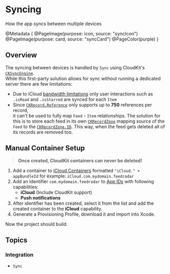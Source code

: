 # Syncing

How the app syncs between multiple devices

@Metadata {
	@PageImage(purpose: icon, source: "syncIcon")
	@PageImage(purpose: card, source: "syncCard")
	@PageColor(purple)
}

## Overview

The syncing between devices is handled by ``Sync`` using CloudKit's [`CKSyncEngine`](https://developer.apple.com/documentation/cloudkit/cksyncengine).\
While this first-party solution allows for sync without running a dedicated server there are few limitations:

- Due to iCloud [bandwidth limitations](https://github.com/Ranchero-Software/NetNewsWire/wiki/iCloud-Sync-and-NetNewsWire:-Where-We’re-Stuck) only user interactions such as `.isRead` and `.isStarred` are synced for each ``Item``
- Since [`CKRecord.Reference`](https://developer.apple.com/documentation/cloudkit/ckrecord/reference) only supports up to **750** references per record,\
it can't be used to fully map ``Feed`` - ``Item`` relationships. The solution for this is to store each feed in its own [`CKRecordZone`](https://developer.apple.com/documentation/cloudkit/ckrecordzone) mapping source of the ``Feed`` to the [`CKRecordZone.ID`](https://developer.apple.com/documentation/cloudkit/ckrecordzone/id). This way, when the feed gets deleted all of its records are removed too.



## Manual Container Setup

> **Once created, CloudKit containers can never be deleted!**

1. Add a container to [iCloud Containers](https://developer.apple.com/account/resources/identifiers/list/cloudContainer) formatted `"iCloud." + appBundleId` for example: `iCloud.com.mydomain.feedradar`
2. Add an identifier `com.mydomain.feedradar` to [App IDs](https://developer.apple.com/account/resources/identifiers/list) with following capabilities:
	- **iCloud** (Include CloudKit support)
	- **Push notifications**
3. After identifier has been created, select it from the list and add the created container to the **iCloud** capability.
4. Generate a Provisioning Profile, download it and import into Xcode.

Now the project should build.

## Topics

### Integration

- ``Sync``

